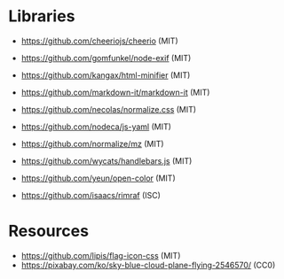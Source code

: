 # Libraries

* https://github.com/cheeriojs/cheerio (MIT)
* https://github.com/gomfunkel/node-exif (MIT)
* https://github.com/kangax/html-minifier (MIT)
* https://github.com/markdown-it/markdown-it (MIT)
* https://github.com/necolas/normalize.css (MIT)
* https://github.com/nodeca/js-yaml (MIT)
* https://github.com/normalize/mz (MIT)
* https://github.com/wycats/handlebars.js (MIT)
* https://github.com/yeun/open-color (MIT)

* https://github.com/isaacs/rimraf (ISC)

# Resources

* https://github.com/lipis/flag-icon-css (MIT)
* https://pixabay.com/ko/sky-blue-cloud-plane-flying-2546570/ (CC0)
